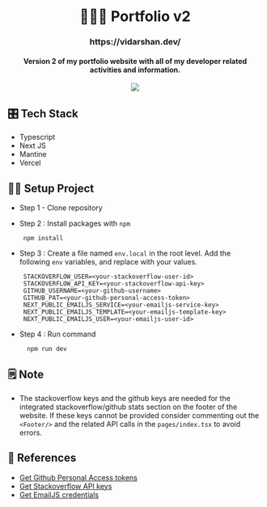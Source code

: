 
<h1 align="center">👨🏻‍💻 Portfolio v2</h1>


<h3 align="center">
  https://vidarshan.dev/
</h3>

<h4 align="center">
Version 2 of my portfolio website with all of my developer related activities and information.
</h4>


<div align="center">
<img  src="https://therealsujitk-vercel-badge.vercel.app/?app=vercel.com/vidarshanadithya/" />
</div>

## 🎛️ Tech Stack
- Typescript
- Next JS
- Mantine
- Vercel

## 👷‍♂️ Setup Project

- Step 1 - Clone repository
    
- Step 2 : Install packages with `npm`

       npm install
       
- Step 3 : Create a file named `env.local` in the root level. Add the following `env` variables, and replace with your values.


       STACKOVERFLOW_USER=<your-stackoverflow-user-id>
       STACKOVERFLOW_API_KEY=<your-stackoverflow-api-key>
       GITHUB_USERNAME=<your-github-username>
       GITHUB_PAT=<your-github-personal-access-token>
       NEXT_PUBLIC_EMAILJS_SERVICE=<your-emailjs-service-key>
       NEXT_PUBLIC_EMAILJS_TEMPLATE=<your-emailjs-template-key>
       NEXT_PUBLIC_EMAILJS_USER=<your-emailjs-user-id>
       
       
- Step 4 : Run command
  
        npm run dev
        
## 🗒️ Note
- The stackoverflow keys and the github keys are needed for the integrated stackoverflow/github stats section on the footer of the website. If these keys cannot be provided consider commenting out the `<Footer/>` and the related API calls in the `pages/index.tsx` to avoid errors.

## 🔗 References
- [Get Github Personal Access tokens](https://docs.github.com/en/authentication/keeping-your-account-and-data-secure/creating-a-personal-access-token)
- [Get Stackoverflow API keys](https://api.stackexchange.com/)
- [Get EmailJS credentials](https://www.emailjs.com/docs/tutorial/overview/)
